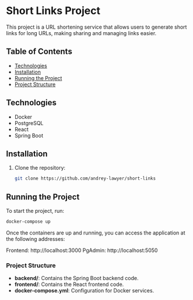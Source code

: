 # Short Links Project

This project is a URL shortening service that allows users to generate short links for long URLs, making sharing and managing links easier.

## Table of Contents

- [Technologies](#technologies)
- [Installation](#installation)
- [Running the Project](#running-the-project)
- [Project Structure](#project-structure)

## Technologies

- Docker
- PostgreSQL
- React
- Spring Boot

## Installation

1. Clone the repository:
   ```bash
   git clone https://github.com/andrey-lawyer/short-links
   ```

## Running the Project

To start the project, run:

```bash
docker-compose up
```
Once the containers are up and running, you can access the application at the following addresses:

Frontend: http://localhost:3000
PgAdmin: http://localhost:5050

### Project Structure

- **backend/**: Contains the Spring Boot backend code.
- **frontend/**: Contains the React frontend code.
- **docker-compose.yml**: Configuration for Docker services.



